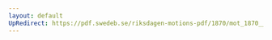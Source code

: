 ```yaml
---
layout: default
UpRedirect: https://pdf.swedeb.se/riksdagen-motions-pdf/1870/mot_1870__ak__00176.pdf
---
```

